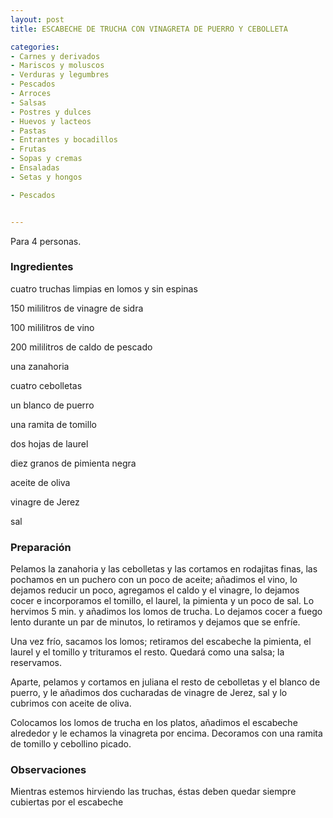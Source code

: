 ```yaml
---
layout: post
title: ESCABECHE DE TRUCHA CON VINAGRETA DE PUERRO Y CEBOLLETA

categories:
- Carnes y derivados
- Mariscos y moluscos
- Verduras y legumbres
- Pescados
- Arroces
- Salsas
- Postres y dulces
- Huevos y lacteos
- Pastas
- Entrantes y bocadillos
- Frutas
- Sopas y cremas
- Ensaladas
- Setas y hongos

- Pescados


---
```


Para 4 personas.

<h3>Ingredientes</h3>

cuatro truchas limpias en lomos y sin espinas

150 mililitros de vinagre de sidra

100 mililitros de vino

200 mililitros de caldo de pescado

una zanahoria

cuatro cebolletas

un blanco de puerro

una ramita de tomillo

dos hojas de laurel

diez granos de pimienta negra

aceite de oliva

vinagre de Jerez

sal

<h3>Preparación</h3>

Pelamos la zanahoria y las cebolletas y las cortamos en rodajitas finas, las pochamos en un puchero con un poco de aceite; añadimos el vino, lo dejamos reducir un poco, agregamos el caldo y el vinagre, lo dejamos cocer e incorporamos el tomillo, el laurel, la pimienta y un poco de sal. Lo hervimos 5 min. y añadimos los lomos de trucha. Lo dejamos cocer a fuego lento durante un par de minutos, lo retiramos y dejamos que se enfríe.

Una vez frío, sacamos los lomos; retiramos del escabeche la pimienta, el laurel y el tomillo y trituramos el resto. Quedará como una salsa; la reservamos.

Aparte, pelamos y cortamos en juliana el resto de cebolletas y el blanco de puerro, y le añadimos dos cucharadas de vinagre de Jerez, sal y lo cubrimos con aceite de oliva.

Colocamos los lomos de trucha en los platos, añadimos el escabeche alrededor y le echamos la vinagreta por encima. Decoramos con una ramita de tomillo y cebollino picado.

<h3>Observaciones</h3>

Mientras estemos hirviendo las truchas, éstas deben quedar siempre cubiertas por el escabeche

